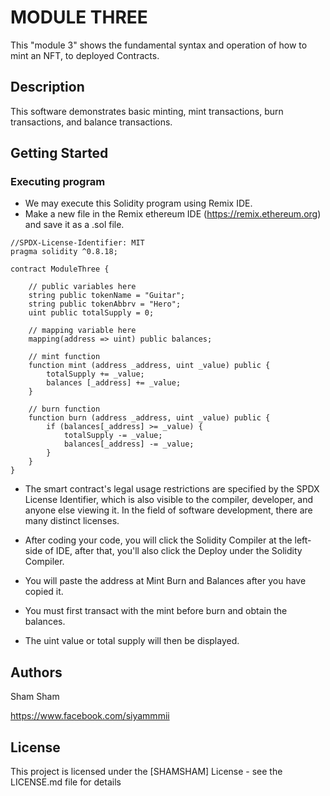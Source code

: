# MODULE THREE

This "module 3" shows the fundamental syntax and operation of how to mint an NFT, to deployed Contracts.

## Description

This software demonstrates basic minting, mint transactions, burn transactions, and balance transactions.

## Getting Started

### Executing program

* We may execute this Solidity program using Remix IDE.
* Make a new file in the Remix ethereum IDE (https://remix.ethereum.org) and save it as a .sol file.
```
//SPDX-License-Identifier: MIT
pragma solidity ^0.8.18;

contract ModuleThree {

    // public variables here
    string public tokenName = "Guitar";
    string public tokenAbbrv = "Hero";
    uint public totalSupply = 0;

    // mapping variable here
    mapping(address => uint) public balances;

    // mint function
    function mint (address _address, uint _value) public {
        totalSupply += _value;
        balances [_address] += _value;
    }

    // burn function
    function burn (address _address, uint _value) public {
        if (balances[_address] >= _value) {
            totalSupply -= _value;
            balances[_address] -= _value;
        }
    }
}

```
* The smart contract's legal usage restrictions are specified by the SPDX License Identifier, which is also visible to the compiler, developer, and anyone else viewing it. In the field of software development, there are many distinct licenses.

* After coding your code, you will click the Solidity Compiler at the left-side of IDE, after that, you'll also click the Deploy under the Solidity Compiler.

* You will paste the address at Mint Burn and Balances after you have copied it.

* You must first transact with the mint before burn and obtain the balances.

* The uint value or total supply will then be displayed.

 
## Authors
Sham Sham

https://www.facebook.com/siyammmii


## License

This project is licensed under the [SHAMSHAM] License - see the LICENSE.md file for details
